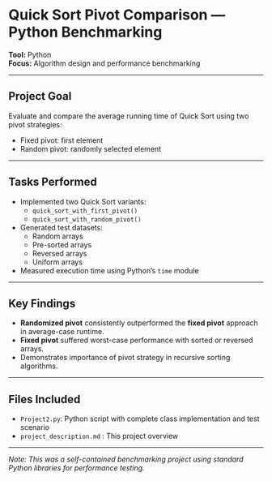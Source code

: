 # Quick Sort Pivot Comparison — Python Benchmarking

**Tool:** Python  
**Focus:** Algorithm design and performance benchmarking

---

## Project Goal

Evaluate and compare the average running time of Quick Sort using two pivot strategies:
- Fixed pivot: first element
- Random pivot: randomly selected element

---

## Tasks Performed

- Implemented two Quick Sort variants:
  - `quick_sort_with_first_pivot()`
  - `quick_sort_with_random_pivot()`
- Generated test datasets:
  - Random arrays
  - Pre-sorted arrays
  - Reversed arrays
  - Uniform arrays
- Measured execution time using Python’s `time` module

---

## Key Findings

- **Randomized pivot** consistently outperformed the **fixed pivot** approach in average-case runtime.
- **Fixed pivot** suffered worst-case performance with sorted or reversed arrays.
- Demonstrates importance of pivot strategy in recursive sorting algorithms.

---

## Files Included

- `Project2.py`: Python script with complete class implementation and test scenario
- `project_description.md` : This project overview
---

*Note: This was a self-contained benchmarking project using standard Python libraries for performance testing.*
